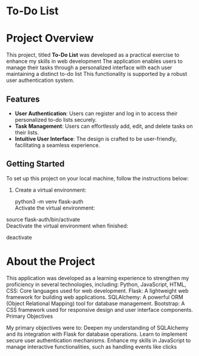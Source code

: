 
# To-Do List

# Project Overview

This project, titled **To-Do List**
was developed as a practical exercise to enhance my skills in web development
The application enables users to manage their tasks through a personalized interface
with each user maintaining a distinct to-do list
This functionality is supported by a robust user authentication system.

## Features

- **User Authentication**: Users can register and log in to access their personalized to-do lists securely.  
- **Task Management**: Users can effortlessly add, edit, and delete tasks on their lists.  
- **Intuitive User Interface**: The design is crafted to be user-friendly, facilitating a seamless experience.  

## Getting Started

To set up this project on your local machine, follow the instructions below:

1. Create a virtual environment:

   python3 -m venv flask-auth  
Activate the virtual environment:

source flask-auth/bin/activate  
Deactivate the virtual environment when finished:

deactivate  

# About the Project

This application was developed as a learning experience to strengthen my proficiency in several technologies, including:
Python, JavaScript, HTML, CSS: Core languages used for web development.
Flask: A lightweight web framework for building web applications.
SQLAlchemy: A powerful ORM (Object Relational Mapping) tool for database management.
Bootstrap: A CSS framework used for responsive design and user interface components.
Primary Objectives

My primary objectives were to:
Deepen my understanding of SQLAlchemy and its integration with Flask for database operations.
Learn to implement secure user authentication mechanisms.
Enhance my skills in JavaScript to manage interactive functionalities, such as handling events like clicks
